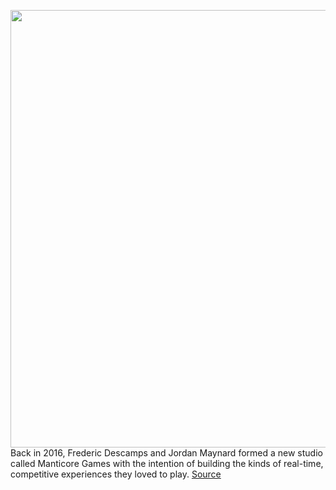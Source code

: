 <img src='https://cdn.vox-cdn.com/thumbor/MOArmzbGDKCQCIC2em2KAyPvarU=/0x0:3840x2160/1200x675/filters:focal(1613x773:2227x1387)/cdn.vox-cdn.com/uploads/chorus_image/image/66416392/Spell_Shock.0.jpg' width='700px' /><br/>
Back in 2016, Frederic Descamps and Jordan Maynard formed a new studio called Manticore Games with the intention of building the kinds of real-time, competitive experiences they loved to play.
<a href='https://www.theverge.com/2020/3/2/21158189/core-free-game-creation-tool-pc-youtube-twitch'> Source <a/>